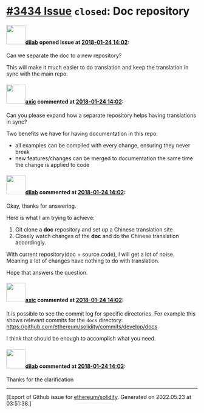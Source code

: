 # [\#3434 Issue](https://github.com/ethereum/solidity/issues/3434) `closed`: Doc repository

#### <img src="https://avatars.githubusercontent.com/u/218813?u=fcf1d379b26c3fb0779c941df98ca83e007bf065&v=4" width="50">[dilab](https://github.com/dilab) opened issue at [2018-01-24 14:02](https://github.com/ethereum/solidity/issues/3434):

Can we separate the doc to a new repository? 

This will make it much easier to do translation and keep the translation in sync with the main repo.

#### <img src="https://avatars.githubusercontent.com/u/20340?v=4" width="50">[axic](https://github.com/axic) commented at [2018-01-24 14:02](https://github.com/ethereum/solidity/issues/3434#issuecomment-360152865):

Can you please expand how a separate repository helps having translations in sync?

Two benefits we have for having documentation in this repo:
- all examples can be compiled with every change, ensuring they never break
- new features/changes can be merged to documentation the same time the change is applied to code

#### <img src="https://avatars.githubusercontent.com/u/218813?u=fcf1d379b26c3fb0779c941df98ca83e007bf065&v=4" width="50">[dilab](https://github.com/dilab) commented at [2018-01-24 14:02](https://github.com/ethereum/solidity/issues/3434#issuecomment-360338937):

Okay, thanks for answering. 

Here is what I am trying to achieve:
1. Git clone a **doc** repository and set up a Chinese translation site
2. Closely watch changes of the **doc**  and do the Chinese translation accordingly.

With current repository(doc + source code), I will get a lot of noise. Meaning a lot of changes have nothing to do with translation.

Hope that answers the question.

#### <img src="https://avatars.githubusercontent.com/u/20340?v=4" width="50">[axic](https://github.com/axic) commented at [2018-01-24 14:02](https://github.com/ethereum/solidity/issues/3434#issuecomment-361415237):

It is possible to see the commit log for specific directories. For example this shows relevant commits for the `docs` directory: https://github.com/ethereum/solidity/commits/develop/docs

I think that should be enough to accomplish what you need.

#### <img src="https://avatars.githubusercontent.com/u/218813?u=fcf1d379b26c3fb0779c941df98ca83e007bf065&v=4" width="50">[dilab](https://github.com/dilab) commented at [2018-01-24 14:02](https://github.com/ethereum/solidity/issues/3434#issuecomment-361471533):

Thanks for the clarification


-------------------------------------------------------------------------------



[Export of Github issue for [ethereum/solidity](https://github.com/ethereum/solidity). Generated on 2022.05.23 at 03:51:38.]
